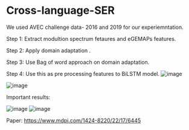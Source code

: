 # Cross-language-SER


We used AVEC challenge data- 2016 and 2019 for our experiemntation.

Step 1: Extract modultion spectrum fetaures and eGEMAPs features.

Step 2: Apply domain adaptation . 

Step 3: Use Bag of word approach on domain adaptation. 

Step 4: Use this as pre processing features to BiLSTM model. 
![image](https://user-images.githubusercontent.com/34964872/187512239-d6f15863-238b-4396-bf5e-c0cd0e8909fc.png)

![image](https://user-images.githubusercontent.com/34964872/187512399-bfb0a805-86ed-48cf-802c-4e8770e4bd5b.png)




Important results:

![image](https://user-images.githubusercontent.com/34964872/187513219-cf65967d-295b-4bb1-868b-bc4271d4dea1.png)
![image](https://user-images.githubusercontent.com/34964872/187513285-474cb352-f28e-44cc-bd78-373dcbb1d8c7.png)

Paper: https://www.mdpi.com/1424-8220/22/17/6445

